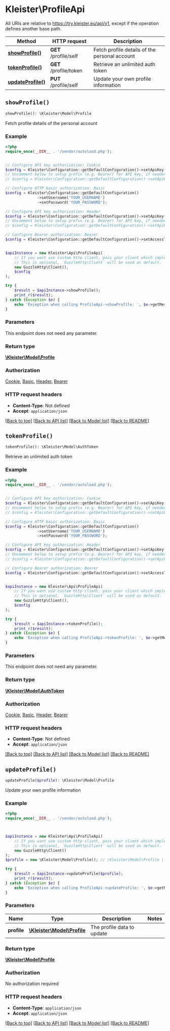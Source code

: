 # Kleister\ProfileApi

All URIs are relative to https://try.kleister.eu/api/v1, except if the operation defines another base path.

| Method | HTTP request | Description |
| ------------- | ------------- | ------------- |
| [**showProfile()**](ProfileApi.md#showProfile) | **GET** /profile/self | Fetch profile details of the personal account |
| [**tokenProfile()**](ProfileApi.md#tokenProfile) | **GET** /profile/token | Retrieve an unlimited auth token |
| [**updateProfile()**](ProfileApi.md#updateProfile) | **PUT** /profile/self | Update your own profile information |


## `showProfile()`

```php
showProfile(): \Kleister\Model\Profile
```

Fetch profile details of the personal account

### Example

```php
<?php
require_once(__DIR__ . '/vendor/autoload.php');


// Configure API key authorization: Cookie
$config = Kleister\Configuration::getDefaultConfiguration()->setApiKey('Cookie', 'YOUR_API_KEY');
// Uncomment below to setup prefix (e.g. Bearer) for API key, if needed
// $config = Kleister\Configuration::getDefaultConfiguration()->setApiKeyPrefix('Cookie', 'Bearer');

// Configure HTTP basic authorization: Basic
$config = Kleister\Configuration::getDefaultConfiguration()
              ->setUsername('YOUR_USERNAME')
              ->setPassword('YOUR_PASSWORD');

// Configure API key authorization: Header
$config = Kleister\Configuration::getDefaultConfiguration()->setApiKey('X-API-Key', 'YOUR_API_KEY');
// Uncomment below to setup prefix (e.g. Bearer) for API key, if needed
// $config = Kleister\Configuration::getDefaultConfiguration()->setApiKeyPrefix('X-API-Key', 'Bearer');

// Configure Bearer authorization: Bearer
$config = Kleister\Configuration::getDefaultConfiguration()->setAccessToken('YOUR_ACCESS_TOKEN');


$apiInstance = new Kleister\Api\ProfileApi(
    // If you want use custom http client, pass your client which implements `GuzzleHttp\ClientInterface`.
    // This is optional, `GuzzleHttp\Client` will be used as default.
    new GuzzleHttp\Client(),
    $config
);

try {
    $result = $apiInstance->showProfile();
    print_r($result);
} catch (Exception $e) {
    echo 'Exception when calling ProfileApi->showProfile: ', $e->getMessage(), PHP_EOL;
}
```

### Parameters

This endpoint does not need any parameter.

### Return type

[**\Kleister\Model\Profile**](../Model/Profile.md)

### Authorization

[Cookie](../../README.md#Cookie), [Basic](../../README.md#Basic), [Header](../../README.md#Header), [Bearer](../../README.md#Bearer)

### HTTP request headers

- **Content-Type**: Not defined
- **Accept**: `application/json`

[[Back to top]](#) [[Back to API list]](../../README.md#endpoints)
[[Back to Model list]](../../README.md#models)
[[Back to README]](../../README.md)

## `tokenProfile()`

```php
tokenProfile(): \Kleister\Model\AuthToken
```

Retrieve an unlimited auth token

### Example

```php
<?php
require_once(__DIR__ . '/vendor/autoload.php');


// Configure API key authorization: Cookie
$config = Kleister\Configuration::getDefaultConfiguration()->setApiKey('Cookie', 'YOUR_API_KEY');
// Uncomment below to setup prefix (e.g. Bearer) for API key, if needed
// $config = Kleister\Configuration::getDefaultConfiguration()->setApiKeyPrefix('Cookie', 'Bearer');

// Configure HTTP basic authorization: Basic
$config = Kleister\Configuration::getDefaultConfiguration()
              ->setUsername('YOUR_USERNAME')
              ->setPassword('YOUR_PASSWORD');

// Configure API key authorization: Header
$config = Kleister\Configuration::getDefaultConfiguration()->setApiKey('X-API-Key', 'YOUR_API_KEY');
// Uncomment below to setup prefix (e.g. Bearer) for API key, if needed
// $config = Kleister\Configuration::getDefaultConfiguration()->setApiKeyPrefix('X-API-Key', 'Bearer');

// Configure Bearer authorization: Bearer
$config = Kleister\Configuration::getDefaultConfiguration()->setAccessToken('YOUR_ACCESS_TOKEN');


$apiInstance = new Kleister\Api\ProfileApi(
    // If you want use custom http client, pass your client which implements `GuzzleHttp\ClientInterface`.
    // This is optional, `GuzzleHttp\Client` will be used as default.
    new GuzzleHttp\Client(),
    $config
);

try {
    $result = $apiInstance->tokenProfile();
    print_r($result);
} catch (Exception $e) {
    echo 'Exception when calling ProfileApi->tokenProfile: ', $e->getMessage(), PHP_EOL;
}
```

### Parameters

This endpoint does not need any parameter.

### Return type

[**\Kleister\Model\AuthToken**](../Model/AuthToken.md)

### Authorization

[Cookie](../../README.md#Cookie), [Basic](../../README.md#Basic), [Header](../../README.md#Header), [Bearer](../../README.md#Bearer)

### HTTP request headers

- **Content-Type**: Not defined
- **Accept**: `application/json`

[[Back to top]](#) [[Back to API list]](../../README.md#endpoints)
[[Back to Model list]](../../README.md#models)
[[Back to README]](../../README.md)

## `updateProfile()`

```php
updateProfile($profile): \Kleister\Model\Profile
```

Update your own profile information

### Example

```php
<?php
require_once(__DIR__ . '/vendor/autoload.php');



$apiInstance = new Kleister\Api\ProfileApi(
    // If you want use custom http client, pass your client which implements `GuzzleHttp\ClientInterface`.
    // This is optional, `GuzzleHttp\Client` will be used as default.
    new GuzzleHttp\Client()
);
$profile = new \Kleister\Model\Profile(); // \Kleister\Model\Profile | The profile data to update

try {
    $result = $apiInstance->updateProfile($profile);
    print_r($result);
} catch (Exception $e) {
    echo 'Exception when calling ProfileApi->updateProfile: ', $e->getMessage(), PHP_EOL;
}
```

### Parameters

| Name | Type | Description  | Notes |
| ------------- | ------------- | ------------- | ------------- |
| **profile** | [**\Kleister\Model\Profile**](../Model/Profile.md)| The profile data to update | |

### Return type

[**\Kleister\Model\Profile**](../Model/Profile.md)

### Authorization

No authorization required

### HTTP request headers

- **Content-Type**: `application/json`
- **Accept**: `application/json`

[[Back to top]](#) [[Back to API list]](../../README.md#endpoints)
[[Back to Model list]](../../README.md#models)
[[Back to README]](../../README.md)
